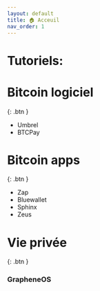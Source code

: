```yaml
---
layout: default
title: 🏠 Acceuil
nav_order: 1
---
```


# Tutoriels:

# Bitcoin logiciel
{: .btn }
- Umbrel
- BTCPay


# Bitcoin apps
{: .btn }
- Zap 
- Bluewallet
- Sphinx
- Zeus


# Vie privée
{: .btn }

### GrapheneOS
